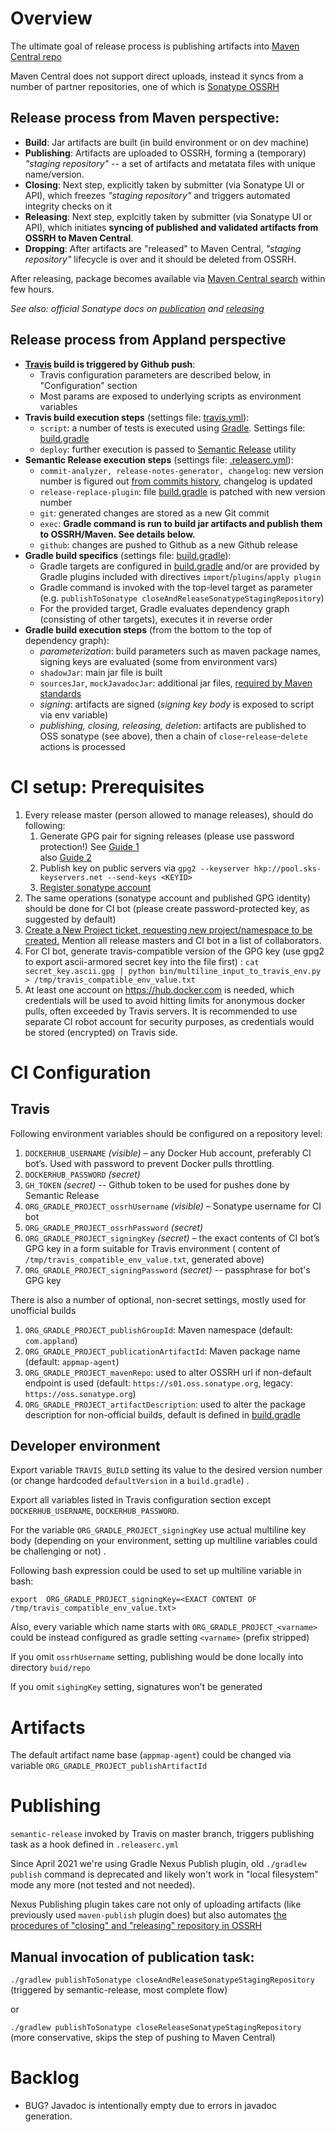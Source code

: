﻿# Overview

The ultimate goal of release process is publishing artifacts into [Maven Central repo](https://search.maven.org/search?q=com.appland%20appmap-agent)

Maven Central does not support direct uploads, instead it syncs from a number of partner repositories, one of which is [Sonatype OSSRH](https://ossindex.sonatype.org/component/pkg:maven/com.appland/appmap-agent)

## Release process from Maven perspective:

* **Build**:      Jar artifacts are built (in build environment or on dev machine)
* **Publishing**: Artifacts are uploaded to OSSRH, forming a (temporary) _"staging repository"_ -- a set of artifacts and metatata files with unique name/version.
* **Closing**:    Next step, explicitly taken by submitter (via Sonatype UI or API), which freezes _"staging repository"_ and triggers automated integrity checks on it
* **Releasing**:  Next step, explcitly taken by submitter (via Sonatype UI or API), which initiates **syncing of published and validated artifacts from OSSRH to Maven Central**. 
* **Dropping**:   After artifacts are "released" to Maven Central, _"staging repository"_ lifecycle is over and it should be deleted from OSSRH.

After releasing, package becomes available via [Maven Central search](https://search.maven.org) within few hours.

*See also: official Sonatype docs on [publication](https://central.sonatype.org/publish/publish-guide/) and [releasing](https://central.sonatype.org/publish/release/)*


## Release process from Appland perspective

* **[Travis](https://app.travis-ci.com/github/applandinc/appmap-java) build is triggered by Github push**:
    * Travis configuration parameters are described below, in "Configuration" section
    * Most params are exposed to underlying scripts as environment variables 
* **Travis build execution steps** (settings file: [travis.yml](./travis.yml)):
    * `script`: a number of tests is executed using [Gradle](https://gradle.org/). Settings file: [build.gradle](./build.gradle) 
    * `deploy`: further execution is passed to [Semantic Release](https://github.com/semantic-release/semantic-release) utility
* **Semantic Release execution steps** (settings file: [.releaserc.yml](./.releaserc.yml)):
    * `commit-analyzer, release-notes-generator, changelog`: new version number is figured out [from commits history](https://github.com/semantic-release/semantic-release#commit-message-format), changelog is updated
    * `release-replace-plugin`: file [build.gradle](./build.gradle) is patched with new version number
    * `git`: generated changes are stored as a new Git commit
    * `exec`: **Gradle command is run to build jar artifacts and publish them to OSSRH/Maven. See details below.**
    * `github`: changes are pushed to Github as a new Github release
* **Gradle build specifics** (settings file: [build.gradle](./build.gradle)):
    * Gradle targets are configured in [build.gradle](./build.gradle) and/or are provided by Gradle plugins included with directives `import`/`plugins`/`apply plugin`
    * Gradle command is invoked with the top-level target as parameter (e.g. `publishToSonatype closeAndReleaseSonatypeStagingRepository`)
    * For the provided target, Gradle evaluates dependency graph (consisting of other targets), executes it in reverse order
* **Gradle build execution steps** (from the bottom to the top of dependency graph):
    * *parameterization*: build parameters such as maven package names, signing keys are evaluated (some from environment vars)
    * `shadowJar`: main jar file is built
    * `sourcesJar`, `mockJavadocJar`: additional jar files, [required by Maven standards](https://central.sonatype.org/publish/requirements/)
    * *signing*: artifacts are signed (*signing key body* is exposed to script via env variable)  
    * *publishing, closing, releasing, deletion*: artifacts are published to OSS sonatype (see above), then a chain of `close`-`release`-`delete` actions is processed


# CI setup: Prerequisites


1. Every release master (person allowed to manage releases), should do following:
    1. Generate GPG pair for signing releases (please use password protection!)
        See [Guide 1](https://www.gnupg.org/gph/en/manual/c14.html)  
        also [Guide 2](https://www.redhat.com/sysadmin/creating-gpg-keypairs) 
    2. Publish key on public servers via `gpg2 --keyserver hkp://pool.sks-keyservers.net --send-keys <KEYID>`
    3. [Register sonatype account](https://issues.sonatype.org/secure/Signup!default.jspa)  
2. The same operations (sonatype account and published GPG identity) should be done for CI bot (please create password-protected key, as suggested by default)
3. [Create a New Project ticket, requesting new project/namespace to be created.](https://issues.sonatype.org/secure/CreateIssue.jspa?issuetype=21&pid=10134)
Mention all release masters and CI bot in a list of collaborators.
4. For CI bot, generate travis-compatible version of the GPG key (use gpg2 to export ascii-armored secret key into the file first) : 
`cat secret_key.ascii.gpg | python bin/multiline_input_to_travis_env.py > /tmp/travis_compatible_env_value.txt`
5. At least one account on https://hub.docker.com is needed, which credentials will be used to avoid hitting limits for anonymous docker pulls, often exceeded by Travis servers.
It is recommended to use separate CI robot account for security purposes, as credentials would be stored (encrypted) on Travis side.
 
# CI Configuration

## Travis 
Following environment variables should be configured on a repository level:
1. `DOCKERHUB_USERNAME` _(visible)_ – any Docker Hub account, preferably CI bot’s. Used with password to prevent Docker pulls throttling.
2. `DOCKERHUB_PASSWORD` _(secret)_
3. `GH_TOKEN` _(secret)_ -- Github token to be used for pushes done by Semantic Release
4. `ORG_GRADLE_PROJECT_ossrhUsername` _(visible)_ – Sonatype username for CI bot
5. `ORG_GRADLE_PROJECT_ossrhPassword` _(secret)_
6. `ORG_GRADLE_PROJECT_signingKey` _(secret)_ – the exact contents of CI bot’s GPG key in a form suitable for Travis environment ( content of `/tmp/travis_compatible_env_value.txt`, generated above)
7. `ORG_GRADLE_PROJECT_signingPassword` _(secret)_ -- passphrase for bot's GPG key

There is also a number of optional, non-secret settings, mostly used for unofficial builds

1. `ORG_GRADLE_PROJECT_publishGroupId`: Maven namespace (default: `com.appland`)
2. `ORG_GRADLE_PROJECT_publicationArtifactId`: Maven package name (default: `appmap-agent`)
3. `ORG_GRADLE_PROJECT_mavenRepo`: used to alter OSSRH url if non-default endpoint is used (default: `https://s01.oss.sonatype.org`, legacy: `https://oss.sonatype.org`)
4. `ORG_GRADLE_PROJECT_artifactDescription`: used to alter the package description for non-official builds, default is defined in [build.gradle](./build.gradle)

## Developer environment  

Export variable `TRAVIS_BUILD` setting its value to the desired version number 
(or change hardcoded `defaultVersion` in a `build.gradle`) .

Export all variables listed in Travis configuration section except 
`DOCKERHUB_USERNAME`, `DOCKERHUB_PASSWORD`. 

For the variable `ORG_GRADLE_PROJECT_signingKey` use actual multiline key body 
(depending on your environment, setting up multiline variables could be 
challenging or not) . 

Following bash expression could be used to set up multiline variable in bash:
 
```
export  ORG_GRADLE_PROJECT_signingKey=<EXACT CONTENT OF /tmp/travis_compatible_env_value.txt>
```

Also, every variable which name starts with `ORG_GRADLE_PROJECT_<varname>` 
could be instead configured as gradle setting `<varname>` (prefix stripped)


If you omit `ossrhUsername` setting, publishing would be done locally into 
directory  `buid/repo`

If you omit `sighingKey` setting, signatures won’t be generated

# Artifacts

The default artifact name base (`appmap-agent`) could be changed 
via variable `ORG_GRADLE_PROJECT_publishArtifactId`

 

# Publishing 

`semantic-release` invoked by Travis on master branch, 
triggers publishing task as a hook defined in `.releaserc.yml`


Since April 2021 we're using Gradle Nexus Publish plugin, 
old `./gradlew publish` command is deprecated 
and likely won't work in "local filesystem" mode any more 
(not tested and not needed).

Nexus Publishing plugin takes care not only of uploading artifacts 
(like previously used `maven-publish` plugin does)
but also automates 
[the procedures of "closing" and "releasing" repository in OSSRH](https://central.sonatype.org/pages/releasing-the-deployment.html) 

## Manual invocation of publication task:

```./gradlew publishToSonatype closeAndReleaseSonatypeStagingRepository```
(triggered by semantic-release, most complete flow)

or 

```./gradlew publishToSonatype closeReleaseSonatypeStagingRepository```
(more conservative, skips the step of pushing to Maven Central)

# Backlog

* BUG? Javadoc is intentionally empty due to errors in javadoc generation.
